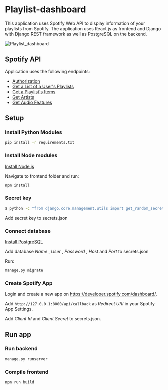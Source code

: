 # Playlist-dashboard

This application uses Spotify Web API to display information of your playlists from Spotify.
The application uses React.js as frontend and Django with Django REST framework as well as PostgreSQL on the backend.

![Playlist_dashboard](https://user-images.githubusercontent.com/21284111/135754688-d7103601-61f5-434a-ae13-1e380f26175f.PNG)

## Spotify API

Application uses the following endpoints:

- [Authorization](https://developer.spotify.com/documentation/general/guides/authorization-guide/#authorization-code-flow)
- [Get a List of a User's Playlists](https://developer.spotify.com/documentation/web-api/reference/#endpoint-get-list-users-playlists)
- [Get a Playlist's Items](https://developer.spotify.com/documentation/web-api/reference/#endpoint-get-playlists-tracks)
- [Get Artists](https://developer.spotify.com/documentation/web-api/reference/#endpoint-get-multiple-artists)
- [Get Audio Features](https://developer.spotify.com/documentation/web-api/reference/#endpoint-get-several-audio-features)

## Setup

### Install Python Modules

```bash
pip install -r requirements.txt
```

### Install Node modules

[Install Node.js](https://nodejs.org/en/)

Navigate to frontend folder and run:

```bash
npm install
```

### Secret key

```bash
$ python -c "from django.core.management.utils import get_random_secret_key; print(get_random_secret_key())"
```

Add secret key to secrets.json

### Connect database

[Install PostgreSQL](https://www.postgresql.org/)

Add database _Name_ , _User_ , _Password_ , _Host_ and _Port_ to secrets.json

Run:

```bash
manage.py migrate
```

### Create Spotify App

Login and create a new app on https://developer.spotify.com/dashboard/.

Add `http://127.0.0.1:8000/api/callback` as _Redirect URI_ in your Spotify App Settings.

Add _Client Id_ and _Client Secret_ to secrets.json.

## Run app

### Run backend

```bash
manage.py runserver
```

### Compile frontend

```bash
npm run build
```

